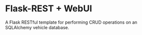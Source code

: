 # Flask-REST + WebUI
A Flask RESTful template for performing CRUD operations on an SQLAlchemy vehicle database.
